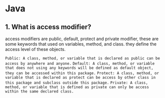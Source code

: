 # Java 

## 1. What is access modifier?
access modifiers are public, default, protect and private modifier, these are some keywords that used on variables, method, and class.
they define the access level of these objects.

``Public: A class, method, or variable that is declared as public can be access by anywhere and anyone.``
``Default: A class, method, or variable that does not using any keywords will be defined as default object, they can be accessed within this package.``
``Protect: A class, method, or variable that is declared as protect can be access by other class in this package and subclass outside this package.``
``Private: A class, method, or variable that is defined as private can only be access within the same declared class.``
